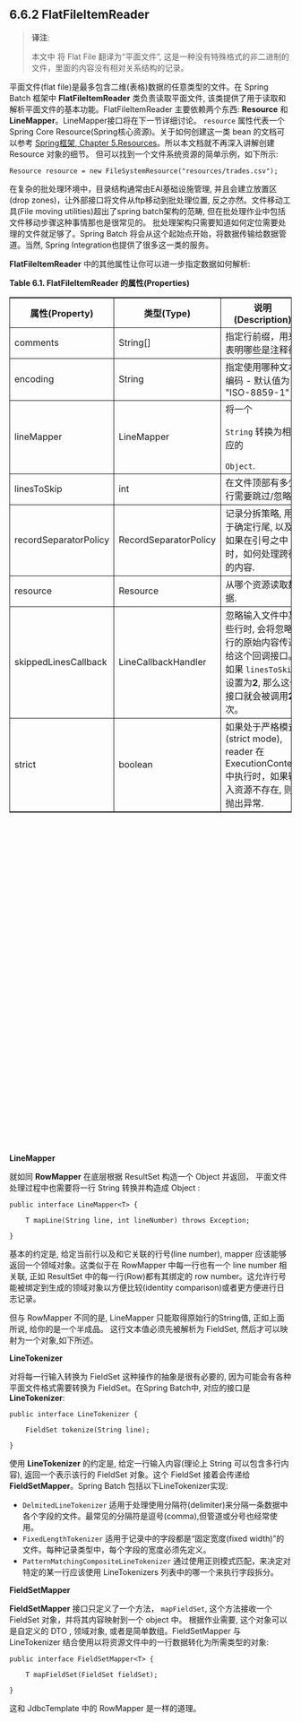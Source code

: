 ## 6.6.2 FlatFileItemReader ##

> **译注**: 
> 
> 本文中 将 Flat File 翻译为“平面文件”, 这是一种没有特殊格式的非二进制的文件，里面的内容没有相对关系结构的记录。


平面文件(flat file)是最多包含二维(表格)数据的任意类型的文件。在 Spring Batch 框架中 **FlatFileItemReader** 类负责读取平面文件, 该类提供了用于读取和解析平面文件的基本功能。FlatFileItemReader 主要依赖两个东西: **Resource** 和 **LineMapper**。LineMapper接口将在下一节详细讨论。 `resource` 属性代表一个 Spring Core Resource(Spring核心资源)。关于如何创建这一类 bean 的文档可以参考 [Spring框架, Chapter 5.Resources](http://docs.spring.io/spring/docs/3.2.x/spring-framework-reference/html/resources.html)。所以本文档就不再深入讲解创建 Resource 对象的细节。 但可以找到一个文件系统资源的简单示例，如下所示:


	Resource resource = new FileSystemResource("resources/trades.csv");

在复杂的批处理环境中，目录结构通常由EAI基础设施管理, 并且会建立放置区(drop zones)，让外部接口将文件从ftp移动到批处理位置, 反之亦然。文件移动工具(File moving utilities)超出了spring batch架构的范畴, 但在批处理作业中包括文件移动步骤这种事情那也是很常见的。 批处理架构只需要知道如何定位需要处理的文件就足够了。Spring Batch 将会从这个起始点开始，将数据传输给数据管道。当然, Spring Integration也提供了很多这一类的服务。


**FlatFileItemReader** 中的其他属性让你可以进一步指定数据如何解析:


**Table 6.1. FlatFileItemReader 的属性(Properties)**



<table summary="FlatFileItemReader Properties" style="border-collapse: collapse;border-top: 0.5pt solid ; border-bottom: 0.5pt solid ; border-left: 0.5pt solid ; border-right: 0.5pt solid ; ">
	<colgroup>
		<col align="center">
		<col>
		<col>
	</colgroup>
	<thead>
		<tr>
			<th style="border-right: 0.5pt solid ; border-bottom: 0.5pt solid ; " align="center">属性(Property)</th><th style="border-right: 0.5pt solid ; border-bottom: 0.5pt solid ; " align="center">类型(Type)</th><th style="border-bottom: 0.5pt solid ; " align="center">说明(Description)</th>
		</tr>
	</thead>
	<tbody>
		<tr>
			<td style="border-right: 0.5pt solid ; border-bottom: 0.5pt solid ; " align="left">comments</td><td style="border-right: 0.5pt solid ; border-bottom: 0.5pt solid ; " align="left">String[]</td><td style="border-bottom: 0.5pt solid ; " align="left">指定行前缀，用来表明哪些是注释行</td>
		</tr>
		<tr>
			<td style="border-right: 0.5pt solid ; border-bottom: 0.5pt solid ; " align="left">encoding</td><td style="border-right: 0.5pt solid ; border-bottom: 0.5pt solid ; " align="left">String</td><td style="border-bottom: 0.5pt solid ; " align="left">指定使用哪种文本编码 -
			默认值为 "ISO-8859-1"</td>
		</tr>
		<tr>
			<td style="border-right: 0.5pt solid ; border-bottom: 0.5pt solid ; " align="left">lineMapper</td><td style="border-right: 0.5pt solid ; border-bottom: 0.5pt solid ; " align="left">LineMapper</td><td style="border-bottom: 0.5pt solid ; " align="left">将一个 <code class="classname">
				String</code> 转换为相应的 <code class="classname">
				Object</code>.</td>
		</tr>
		<tr>
			<td style="border-right: 0.5pt solid ; border-bottom: 0.5pt solid ; " align="left">linesToSkip</td><td style="border-right: 0.5pt solid ; border-bottom: 0.5pt solid ; " align="left">int</td><td style="border-bottom: 0.5pt solid ; " align="left">在文件顶部有多少行需要跳过/忽略</td>
		</tr>
		<tr>
			<td style="border-right: 0.5pt solid ; border-bottom: 0.5pt solid ; " align="left">recordSeparatorPolicy</td><td style="border-right: 0.5pt solid ; border-bottom: 0.5pt solid ; " align="left">RecordSeparatorPolicy</td><td style="border-bottom: 0.5pt solid ; " align="left">记录分拆策略, 用于确定行尾, 以及如果在引号之中时，如何处理跨行的内容.</td>
		</tr>
		<tr>
			<td style="border-right: 0.5pt solid ; border-bottom: 0.5pt solid ; " align="left">resource</td><td style="border-right: 0.5pt solid ; border-bottom: 0.5pt solid ; " align="left">Resource</td><td style="border-bottom: 0.5pt solid ; " align="left">从哪个资源读取数据.</td>
		</tr>
		<tr>
			<td style="border-right: 0.5pt solid ; border-bottom: 0.5pt solid ; " align="left">skippedLinesCallback</td><td style="border-right: 0.5pt solid ; border-bottom: 0.5pt solid ; " align="left">LineCallbackHandler</td><td style="border-bottom: 0.5pt solid ; " align="left">忽略输入文件中某些行时, 会将忽略行的原始内容传递给这个回调接口。 如果 <code>linesToSkip</code> 设置为<b>2</b>, 那么这个接口就会被调用<b>2</b>次。
</td>
		</tr>
		<tr>
			<td style="border-right: 0.5pt solid ; " align="left">strict</td><td style="border-right: 0.5pt solid ; " align="left">boolean</td><td style="" align="left">如果处于严格模式(strict mode), reader 在 ExecutionContext 中执行时，如果输入资源不存在, 则抛出异常.</td>
		</tr>
	</tbody>
</table>


<br/><br/><br/><br/><br/><br/><br/><br/><br/><br/><br/><br/><br/><br/><br/><br/><br/><br/><br/><br/><br/><br/><br/><br/><br/><br/><br/><br/><br/><br/><br/><br/><br/><br/>

**LineMapper**


就如同 **RowMapper** 在底层根据 ResultSet 构造一个 Object 并返回， 平面文件处理过程中也需要将一行 String 转换并构造成 Object :


	public interface LineMapper<T> {
	
	    T mapLine(String line, int lineNumber) throws Exception;
	
	}


基本的约定是, 给定当前行以及和它关联的行号(line number), mapper 应该能够返回一个领域对象。这类似于在 RowMapper 中每一行也有一个 line number 相关联, 正如 ResultSet 中的每一行(Row)都有其绑定的 row number。这允许行号能被绑定到生成的领域对象以方便比较(identity comparison)或者更方便进行日志记录。

但与 RowMapper 不同的是, LineMapper 只能取得原始行的String值, 正如上面所说, 给你的是一个半成品。 这行文本值必须先被解析为 FieldSet, 然后才可以映射为一个对象,如下所述。


**LineTokenizer**


对将每一行输入转换为 FieldSet 这种操作的抽象是很有必要的, 因为可能会有各种平面文件格式需要转换为 FieldSet。在Spring Batch中, 对应的接口是 **LineTokenizer**:


	public interface LineTokenizer {
	
	    FieldSet tokenize(String line);
	
	}


使用 **LineTokenizer** 的约定是, 给定一行输入内容(理论上 String 可以包含多行内容), 返回一个表示该行的 FieldSet 对象。这个 FieldSet 接着会传递给 **FieldSetMapper**。Spring Batch 包括以下LineTokenizer实现:


- `DelmitedLineTokenizer` 适用于处理使用分隔符(delimiter)来分隔一条数据中各个字段的文件。最常见的分隔符是逗号(comma),但管道或分号也经常使用。
- `FixedLengthTokenizer` 适用于记录中的字段都是“固定宽度(fixed width)”的文件。每种记录类型中，每个字段的宽度必须先定义。
- `PatternMatchingCompositeLineTokenizer` 通过使用正则模式匹配，来决定对特定的某一行应该使用 LineTokenizers 列表中的哪一个来执行字段拆分。



**FieldSetMapper**


**FieldSetMapper** 接口只定义了一个方法， `mapFieldSet`, 这个方法接收一个 FieldSet 对象，并将其内容映射到一个 object 中。 根据作业需要, 这个对象可以是自定义的 DTO , 领域对象, 或者是简单数组。FieldSetMapper 与 LineTokenizer 结合使用以将资源文件中的一行数据转化为所需类型的对象:


	public interface FieldSetMapper<T> {
	
	    T mapFieldSet(FieldSet fieldSet);
	
	}

这和 JdbcTemplate 中的 RowMapper 是一样的道理。

<br/><br/><br/><br/><br/><br/><br/><br/><br/><br/><br/><br/><br/><br/><br/><br/><br/>
<br/><br/><br/><br/><br/><br/><br/><br/><br/><br/><br/><br/><br/><br/><br/><br/><br/><br/><br/><br/><br/><br/><br/><br/><br/><br/><br/><br/><br/><br/><br/><br/><br/><br/>



**DefaultLineMapper**


既然读取平面文件的接口已经定义好了,那很明显我们需要执行以下三个步骤:

1. 从文件中读取一行。
2. 将读取的字符串传给 `LineTokenizer#tokenize()` 方法,以获取一个 **FieldSet**。
3. 将解析后的 **FieldSet** 传给 **FieldSetMapper** ，然后将 `ItemReader#read()` 方法执行的结果返回给调用者。




上面的两个接口代表了两个不同的任务: 将一行文本转换为 FieldSet, 以及把 FieldSet 映射为一个领域对象。 因为 **LineTokenizer** 的输入对应着 **LineMapper** 的输入(一行), 并且 **FieldSetMapper** 的输出对应着 **LineMapper** 的输出, 所以SpringBatch 提供了一个使用LineTokenizer和FieldSetMapper的默认实现。**DefaultLineMapper** 就是大多数情况下用户所需要的:


	public class DefaultLineMapper<T> implements LineMapper<T>, InitializingBean {
	
	    private LineTokenizer tokenizer;
	
	    private FieldSetMapper<T> fieldSetMapper;
	
	    public T mapLine(String line, int lineNumber) throws Exception {
	        return fieldSetMapper.mapFieldSet(tokenizer.tokenize(line));
	    }
	
	    public void setLineTokenizer(LineTokenizer tokenizer) {
	        this.tokenizer = tokenizer;
	    }
	
	    public void setFieldSetMapper(FieldSetMapper<T> fieldSetMapper) {
	        this.fieldSetMapper = fieldSetMapper;
	    }
	}




上面的功能由一个默认实现类来提供,而不是 reader 本身内置的(以前版本的框架这样干), 让用户可以更灵活地控制解析过程, 特别是需要访问原始行的时候。




**文件分隔符读取简单示例**

下面的例子用来说明一个实际的领域情景。这个批处理作业将从如下文件中读取 football player(足球运动员) 信息:

	ID,lastName,firstName,position,birthYear,debutYear
	"AbduKa00,Abdul-Jabbar,Karim,rb,1974,1996",
	"AbduRa00,Abdullah,Rabih,rb,1975,1999",
	"AberWa00,Abercrombie,Walter,rb,1959,1982",
	"AbraDa00,Abramowicz,Danny,wr,1945,1967",
	"AdamBo00,Adams,Bob,te,1946,1969",
	"AdamCh00,Adams,Charlie,wr,1979,2003"       

该文件的内容将被映射为领域对象 **Player**:


	public class Player implements Serializable {
	
	    private String ID;
	    private String lastName;
	    private String firstName;
	    private String position;
	    private int birthYear;
	    private int debutYear;
	
	    public String toString() {
	        return "PLAYER:ID=" + ID + ",Last Name=" + lastName +
	            ",First Name=" + firstName + ",Position=" + position +
	            ",Birth Year=" + birthYear + ",DebutYear=" +
	            debutYear;
	    }
	
	    // setters and getters...
	}


为了将 FieldSet 映射为 Player 对象, 需要定义一个 `FieldSetMapper` , 返回 player 对象:


	protected static class PlayerFieldSetMapper implements FieldSetMapper<Player> {
	    public Player mapFieldSet(FieldSet fieldSet) {
	        Player player = new Player();
	
	        player.setID(fieldSet.readString(0));
	        player.setLastName(fieldSet.readString(1));
	        player.setFirstName(fieldSet.readString(2));
	        player.setPosition(fieldSet.readString(3));
	        player.setBirthYear(fieldSet.readInt(4));
	        player.setDebutYear(fieldSet.readInt(5));
	
	        return player;
	    }
	}


然后就可以通过正确构建一个 `FlatFileItemReader`，调用 `read` 方法来读取文件:


	FlatFileItemReader<Player> itemReader = new FlatFileItemReader<Player>();
	itemReader.setResource(new FileSystemResource("resources/players.csv"));
	//DelimitedLineTokenizer defaults to comma as its delimiter
	LineMapper<Player> lineMapper = new DefaultLineMapper<Player>();
	lineMapper.setLineTokenizer(new DelimitedLineTokenizer());
	lineMapper.setFieldSetMapper(new PlayerFieldSetMapper());
	itemReader.setLineMapper(lineMapper);
	itemReader.open(new ExecutionContext());
	Player player = itemReader.read();


每调用一次 `read` 方法,都会读取文件中的一行，并返回一个新的 `Player` 对象。如果到达文件结尾, 则会返回 `null` 。



## 需要整理

**Mapping Fields by Name**

There is one additional piece of functionality that is allowed by both DelimitedLineTokenizer and FixedLengthTokenizer that is similar in function to a Jdbc ResultSet. The names of the fields can be injected into either of these LineTokenizer implementations to increase the readability of the mapping function. First, the column names of all fields in the flat file are injected into the tokenizer:

有一个额外的功能,允许DelimitedLineTokenizer和FixedLengthTokenizer在功能上类似于Jdbc ResultSet。字段的名称可以注入这些LineTokenizer实现增加映射函数的可读性。首先,列名平面文件的所有字段注入记号赋予器:


	tokenizer.setNames(new String[] {"ID", "lastName","firstName","position","birthYear","debutYear"});          

A FieldSetMapper can use this information as follows:

FieldSetMapper可以使用此信息如下:


	public class PlayerMapper implements FieldSetMapper<Player> {
	    public Player mapFieldSet(FieldSet fs) {
	
	       if(fs == null){
	           return null;
	       }
	
	       Player player = new Player();
	       player.setID(fs.readString("ID"));
	       player.setLastName(fs.readString("lastName"));
	       player.setFirstName(fs.readString("firstName"));
	       player.setPosition(fs.readString("position"));
	       player.setDebutYear(fs.readInt("debutYear"));
	       player.setBirthYear(fs.readInt("birthYear"));
	
	       return player;
	   }
	}


**Automapping FieldSets to Domain Objects**

For many, having to write a specific FieldSetMapper is equally as cumbersome as writing a specific RowMapper for a JdbcTemplate. Spring Batch makes this easier by providing a FieldSetMapper that automatically maps fields by matching a field name with a setter on the object using the JavaBean specification. Again using the football example, the BeanWrapperFieldSetMapper configuration looks like the following:

对许多人来说,编写一个特定FieldSetMapper同样写具体RowMapper JdbcTemplate一样繁琐。Spring Batch使这更容易通过提供一个FieldSetMapper自动映射字段匹配的字段名使用JavaBean规范setter的对象。再次使用足球的例子中,BeanWrapperFieldSetMapper配置看起来如下:


	<bean id="fieldSetMapper"
	      class="org.springframework.batch.item.file.mapping.BeanWrapperFieldSetMapper">
	    <property name="prototypeBeanName" value="player" />
	</bean>
	
	<bean id="player"
	      class="org.springframework.batch.sample.domain.Player"
	      scope="prototype" />


For each entry in the FieldSet, the mapper will look for a corresponding setter on a new instance of the Player object (for this reason, prototype scope is required) in the same way the Spring container will look for setters matching a property name. Each available field in the FieldSet will be mapped, and the resultant Player object will be returned, with no code required.

自定义字段中的每个条目,映射器将寻找一个相应的setter Player对象的新实例(因此,原型是必需的范围)以同样的方式Spring容器将寻找setter匹配属性名。每个可用的字段的自定义字段映射,和合成播放器对象将返回,不需要代码。


**Fixed Length File Formats**

So far only delimited files have been discussed in much detail, however, they represent only half of the file reading picture. Many organizations that use flat files use fixed length formats. An example fixed length file is below:

到目前为止,只有带分隔符的文件已经讨论很多细节,然而,他们只占一半的文件阅读图片。许多组织使用平面文件使用固定长度的格式。固定长度的文件是一个例子如下:


	UK21341EAH4121131.11customer1
	UK21341EAH4221232.11customer2
	UK21341EAH4321333.11customer3
	UK21341EAH4421434.11customer4
	UK21341EAH4521535.11customer5

While this looks like one large field, it actually represent 4 distinct fields:

虽然这看起来像一个大的领域,它实际上代表4不同的字段:


1. ISIN: Unique identifier for the item being order - 12 characters long.
1. Quantity: Number of this item being ordered - 3 characters long.
1. Price: Price of the item - 5 characters long.
1. Customer: Id of the customer ordering the item - 9 characters long.

<br/>

1. 型号:唯一标识符的项目订单,12个字符长。
1. 数量:数量的这个项目被命令- 3字符长。
1. 价格:价格项- 5字符。
1. 顾客:Id的客户订购项目——9个字符长。


When configuring the FixedLengthLineTokenizer, each of these lengths must be provided in the form of ranges:


配置FixedLengthLineTokenizer时,必须提供每一个长度范围的形式:


	<bean id="fixedLengthLineTokenizer"
	      class="org.springframework.batch.io.file.transform.FixedLengthTokenizer">
	    <property name="names" value="ISIN,Quantity,Price,Customer" />
	    <property name="columns" value="1-12, 13-15, 16-20, 21-29" />
	</bean>


Because the FixedLengthLineTokenizer uses the same LineTokenizer interface as discussed above, it will return the same FieldSet as if a delimiter had been used. This allows the same approaches to be used in handling its output, such as using the BeanWrapperFieldSetMapper.

因为FixedLengthLineTokenizer使用相同的LineTokenizer接口正如上面所讨论的,它将返回相同的自定义字段如果分隔符使用。这允许使用相同的方法在处理其输出,使用BeanWrapperFieldSetMapper等。


> **Note**
> 
> Supporting the above syntax for ranges requires that a specialized property editor, RangeArrayPropertyEditor, be configured in the ApplicationContext. However, this bean is automatically declared in an ApplicationContext where the batch namespace is used.
> 
> 支持上述语法范围要求专门的属性编辑器,RangeArrayPropertyEditor,ApplicationContext的配置。然而,这个bean自动宣布在一个批处理ApplicationContext使用名称空间。



**Multiple Record Types within a Single File**

All of the file reading examples up to this point have all made a key assumption for simplicity's sake: all of the records in a file have the same format. However, this may not always be the case. It is very common that a file might have records with different formats that need to be tokenized differently and mapped to different objects. The following excerpt from a file illustrates this:

所有文件的阅读的例子,都为简单起见做了一个关键的假设:所有的记录在一个文件中有相同的格式。然而,这并非总是如此。它是很常见的,一个文件可能记录不同的格式需要标记化的不同和映射到不同的对象。以下摘录一个文件说明:


	USER;Smith;Peter;;T;20014539;F
	LINEA;1044391041ABC037.49G201XX1383.12H
	LINEB;2134776319DEF422.99M005LI


In this file we have three types of records, "USER", "LINEA", and "LINEB". A "USER" line corresponds to a User object. "LINEA" and "LINEB" both correspond to Line objects, though a "LINEA" has more information than a "LINEB".

在这个文件中我们有三种类型的记录,“用户”、“线”、“LINEB”。“用户”行对应一个用户对象。“线”和“LINEB“对应线对象,尽管“线”比“LINEB”的更多信息。


The ItemReader will read each line individually, but we must specify different LineTokenizer and FieldSetMapper objects so that the ItemWriter will receive the correct items. The PatternMatchingCompositeLineMapper makes this easy by allowing maps of patterns to LineTokenizers and patterns to FieldSetMappers to be configured:

ItemReader将读取每一行分别,但是我们必须指定不同LineTokenizer和FieldSetMapper对象以便ItemWriter将获得正确的物品。PatternMatchingCompositeLineMapper使得这个容易通过允许的地图模式LineTokenizers和模式FieldSetMappers配置:


	<bean id="orderFileLineMapper"
	      class="org.spr...PatternMatchingCompositeLineMapper">
	    <property name="tokenizers">
	        <map>
	            <entry key="USER*" value-ref="userTokenizer" />
	            <entry key="LINEA*" value-ref="lineATokenizer" />
	            <entry key="LINEB*" value-ref="lineBTokenizer" />
	        </map>
	    </property>
	    <property name="fieldSetMappers">
	        <map>
	            <entry key="USER*" value-ref="userFieldSetMapper" />
	            <entry key="LINE*" value-ref="lineFieldSetMapper" />
	        </map>
	    </property>
	</bean>


In this example, "LINEA" and "LINEB" have separate LineTokenizers but they both use the same FieldSetMapper.

在这个例子中,“线”和“LINEB”有单独的LineTokenizers但他们都使用相同的FieldSetMapper。


The PatternMatchingCompositeLineMapper makes use of the PatternMatcher's match method in order to select the correct delegate for each line. The PatternMatcher allows for two wildcard characters with special meaning: the question mark ("?") will match exactly one character, while the asterisk ("*") will match zero or more characters. Note that in the configuration above, all patterns end with an asterisk, making them effectively prefixes to lines. The PatternMatcher will always match the most specific pattern possible, regardless of the order in the configuration. So if "LINE*" and "LINEA*" were both listed as patterns, "LINEA" would match pattern "LINEA*", while "LINEB" would match pattern "LINE*". Additionally, a single asterisk ("*") can serve as a default by matching any line not matched by any other pattern.

PatternMatcher PatternMatchingCompositeLineMapper利用的匹配方法,以选择正确的每一行代表。PatternMatcher允许两个通配符有特殊的意义:问号(“?”)将完全匹配一个字符,星号(“*”)将匹配零个或多个字符。请注意,在上面的配置中,所有模式星号,使他们有效的前缀。PatternMatcher总是匹配最具体的模式可能,不管订单的配置。LINEA所以如果“*”和“*”都列为模式,“线”将匹配模式“线*”,而“LINEB”将匹配模式“行*”。此外,一个星号(“*”)可以作为默认匹配线不匹配任何其他模式。



	<entry key="*" value-ref="defaultLineTokenizer" />


There is also a PatternMatchingCompositeLineTokenizer that can be used for tokenization alone.

还有一个PatternMatchingCompositeLineTokenizer标记,可用于单独。


It is also common for a flat file to contain records that each span multiple lines. To handle this situation, a more complex strategy is required. A demonstration of this common pattern can be found in Section 11.5, “Multi-Line Records”.

也是常见的平面文件包含每个跨多行记录。为了处理这种情况,需要一个更复杂的策略。演示这种常见的模式可以在11.5节,“多行记录”。



**Exception Handling in Flat Files**

There are many scenarios when tokenizing a line may cause exceptions to be thrown. Many flat files are imperfect and contain records that aren't formatted correctly. Many users choose to skip these erroneous lines, logging out the issue, original line, and line number. These logs can later be inspected manually or by another batch job. For this reason, Spring Batch provides a hierarchy of exceptions for handling parse exceptions: FlatFileParseException and FlatFileFormatException. FlatFileParseException is thrown by the FlatFileItemReader when any errors are encountered while trying to read a file. FlatFileFormatException is thrown by implementations of the LineTokenizer interface, and indicates a more specific error encountered while tokenizing.


有很多场景分线时可能会导致异常被抛出。许多平面文件是不完美的,包含记录不正确格式化。许多用户选择跳过这些错误的线,注销这个问题,原来的线,和行号。这些日志后可以检查手动或由另一个批处理作业。出于这个原因,Spring Batch提供异常处理解析异常的层次结构:FlatFileParseException FlatFileFormatException。FlatFileParseException FlatFileItemReader抛出的是当遇到任何错误而试图读取一个文件。FlatFileFormatException抛出LineTokenizer接口的实现,并表明一个更具体的错误遇到而分。



**IncorrectTokenCountException**

Both DelimitedLineTokenizer and FixedLengthLineTokenizer have the ability to specify column names that can be used for creating a FieldSet. However, if the number of column names doesn't match the number of columns found while tokenizing a line the FieldSet can't be created, and a IncorrectTokenCountException is thrown, which contains the number of tokens encountered, and the number expected:

DelimitedLineTokenizer和FixedLengthLineTokenizer指定列名的能力,可用于创建一个自定义字段。然而,如果列名的数量不匹配的数量列分线时发现自定义字段不能被创建,并抛出IncorrectTokenCountException,遇到包含令牌的数量,和预期的数量:


	tokenizer.setNames(new String[] {"A", "B", "C", "D"});
	
	try {
	    tokenizer.tokenize("a,b,c");
	}
	catch(IncorrectTokenCountException e){
	    assertEquals(4, e.getExpectedCount());
	    assertEquals(3, e.getActualCount());
	}


Because the tokenizer was configured with 4 column names, but only 3 tokens were found in the file, an IncorrectTokenCountException was thrown.

因为记号赋予器配置了4列名称,但只有3令牌被发现在这个文件中,一个IncorrectTokenCountException抛出。


**IncorrectLineLengthException**

Files formatted in a fixed length format have additional requirements when parsing because, unlike a delimited format, each column must strictly adhere to its predefined width. If the total line length doesn't add up to the widest value of this column, an exception is thrown:

文件格式化的固定长度的格式解析因为有额外的要求,与分隔的格式,每一列必须严格遵守其预定义宽度。如果总线长度不添加到本专栏的最大价值,是抛出一个异常:


	tokenizer.setColumns(new Range[] { new Range(1, 5),
	                                   new Range(6, 10),
	                                   new Range(11, 15) });
	try {
	    tokenizer.tokenize("12345");
	    fail("Expected IncorrectLineLengthException");
	}
	catch (IncorrectLineLengthException ex) {
	    assertEquals(15, ex.getExpectedLength());
	    assertEquals(5, ex.getActualLength());
	}


The configured ranges for the tokenizer above are: 1-5, 6-10, and 11-15, thus the total length of the line expected is 15. However, in this case a line of length 5 was passed in, causing an IncorrectLineLengthException to be thrown. Throwing an exception here rather than only mapping the first column allows the processing of the line to fail earlier, and with more information than it would if it failed while trying to read in column 2 in a FieldSetMapper. However, there are scenarios where the length of the line isn't always constant. For this reason, validation of line length can be turned off via the 'strict' property:

为上面的记号赋予器配置的范围是:1 - 5,6 - 10,11 - 15,因此预期的总长度是15。然而,在这种情况下,一行5通过长度,造成IncorrectLineLengthException抛出。抛出异常,而不是只有映射第一列允许的处理线失败之前,和更多的信息比如果没有在试图读取FieldSetMapper第2栏。然而,在有些案例中,线的长度并不总是不变的。出于这个原因,验证线长度可以通过严格的财产被关闭:


	tokenizer.setColumns(new Range[] { new Range(1, 5), new Range(6, 10) });
	tokenizer.setStrict(false);
	FieldSet tokens = tokenizer.tokenize("12345");
	assertEquals("12345", tokens.readString(0));
	assertEquals("", tokens.readString(1));


上面示例和前一个几乎完全相同, 只是调用了 `tokenizer.setStrict(false)` 。这个设置告诉 tokenizer 在对一行进行解析(tokenizing)时不要去管(enforce)行的长度。然后就正确地创建了一个 FieldSet并返回。当然,剩下的值就只会包含空的token值。

